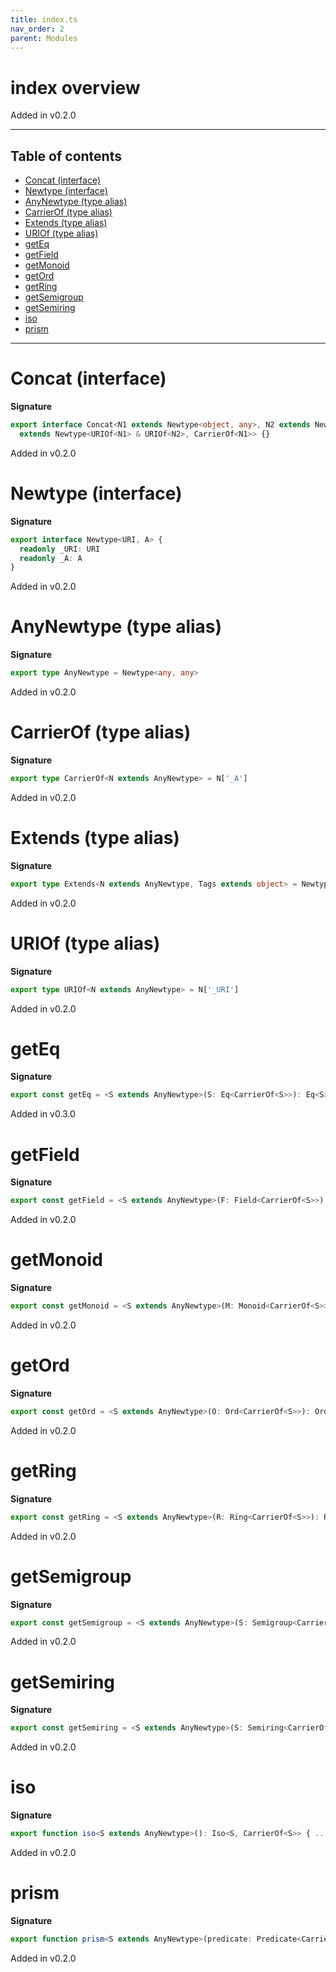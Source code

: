```yaml
---
title: index.ts
nav_order: 2
parent: Modules
---
```


# index overview

Added in v0.2.0

---

<h2 class="text-delta">Table of contents</h2>

- [Concat (interface)](#concat-interface)
- [Newtype (interface)](#newtype-interface)
- [AnyNewtype (type alias)](#anynewtype-type-alias)
- [CarrierOf (type alias)](#carrierof-type-alias)
- [Extends (type alias)](#extends-type-alias)
- [URIOf (type alias)](#uriof-type-alias)
- [getEq](#geteq)
- [getField](#getfield)
- [getMonoid](#getmonoid)
- [getOrd](#getord)
- [getRing](#getring)
- [getSemigroup](#getsemigroup)
- [getSemiring](#getsemiring)
- [iso](#iso)
- [prism](#prism)

---

# Concat (interface)

**Signature**

```ts
export interface Concat<N1 extends Newtype<object, any>, N2 extends Newtype<object, CarrierOf<N1>>>
  extends Newtype<URIOf<N1> & URIOf<N2>, CarrierOf<N1>> {}
```

Added in v0.2.0

# Newtype (interface)

**Signature**

```ts
export interface Newtype<URI, A> {
  readonly _URI: URI
  readonly _A: A
}
```

Added in v0.2.0

# AnyNewtype (type alias)

**Signature**

```ts
export type AnyNewtype = Newtype<any, any>
```

Added in v0.2.0

# CarrierOf (type alias)

**Signature**

```ts
export type CarrierOf<N extends AnyNewtype> = N['_A']
```

Added in v0.2.0

# Extends (type alias)

**Signature**

```ts
export type Extends<N extends AnyNewtype, Tags extends object> = Newtype<Tags & URIOf<N>, CarrierOf<N>>
```

Added in v0.2.0

# URIOf (type alias)

**Signature**

```ts
export type URIOf<N extends AnyNewtype> = N['_URI']
```

Added in v0.2.0

# getEq

**Signature**

```ts
export const getEq = <S extends AnyNewtype>(S: Eq<CarrierOf<S>>): Eq<S> => ...
```

Added in v0.3.0

# getField

**Signature**

```ts
export const getField = <S extends AnyNewtype>(F: Field<CarrierOf<S>>): Field<S> => ...
```

Added in v0.2.0

# getMonoid

**Signature**

```ts
export const getMonoid = <S extends AnyNewtype>(M: Monoid<CarrierOf<S>>): Monoid<S> => ...
```

Added in v0.2.0

# getOrd

**Signature**

```ts
export const getOrd = <S extends AnyNewtype>(O: Ord<CarrierOf<S>>): Ord<S> => ...
```

Added in v0.2.0

# getRing

**Signature**

```ts
export const getRing = <S extends AnyNewtype>(R: Ring<CarrierOf<S>>): Ring<S> => ...
```

Added in v0.2.0

# getSemigroup

**Signature**

```ts
export const getSemigroup = <S extends AnyNewtype>(S: Semigroup<CarrierOf<S>>): Semigroup<S> => ...
```

Added in v0.2.0

# getSemiring

**Signature**

```ts
export const getSemiring = <S extends AnyNewtype>(S: Semiring<CarrierOf<S>>): Semiring<S> => ...
```

Added in v0.2.0

# iso

**Signature**

```ts
export function iso<S extends AnyNewtype>(): Iso<S, CarrierOf<S>> { ... }
```

Added in v0.2.0

# prism

**Signature**

```ts
export function prism<S extends AnyNewtype>(predicate: Predicate<CarrierOf<S>>): Prism<CarrierOf<S>, S> { ... }
```

Added in v0.2.0
